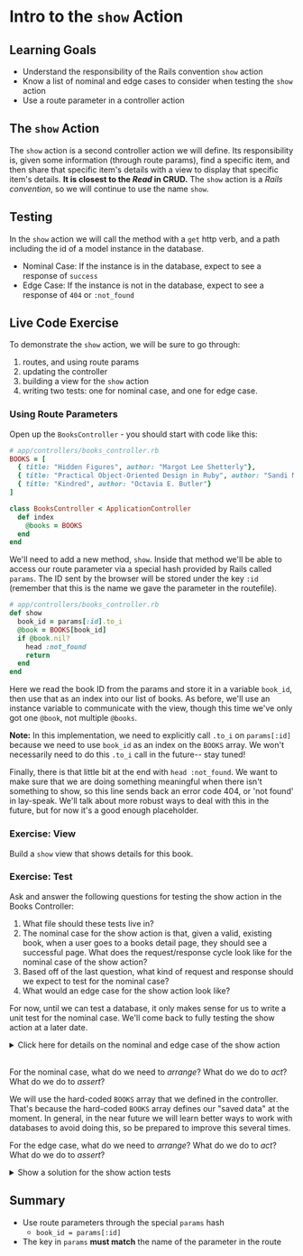 # Intro to the `show` Action

## Learning Goals

- Understand the responsibility of the Rails convention `show` action
- Know a list of nominal and edge cases to consider when testing the `show` action
- Use a route parameter in a controller action

## The `show` Action

The `show` action is a second controller action we will define. Its responsibility is, given some information (through route params), find a specific item, and then share that specific item's details with a view to display that specific item's details. **It is closest to the _Read_ in CRUD.** The `show` action is a _Rails convention_, so we will continue to use the name `show`.

## Testing

In the `show` action we will call the method with a `get` http verb, and a path including the id of a model instance in the database. 

- Nominal Case: If the instance is in the database, expect to see a response of `success`
- Edge Case: If the instance is not in the database, expect to see a response of `404` or `:not_found`

## Live Code Exercise

To demonstrate the `show` action, we will be sure to go through:

1. routes, and using route params
1. updating the controller
1. building a view for the `show` action
1. writing two tests: one for nominal case, and one for edge case.

### Using Route Parameters

Open up the `BooksController` - you should start with code like this:

```ruby
# app/controllers/books_controller.rb
BOOKS = [
  { title: "Hidden Figures", author: "Margot Lee Shetterly"},
  { title: "Practical Object-Oriented Design in Ruby", author: "Sandi Metz"},
  { title: "Kindred", author: "Octavia E. Butler"}
]

class BooksController < ApplicationController
  def index
    @books = BOOKS
  end
end
```

We'll need to add a new method, `show`. Inside that method we'll be able to access our route parameter via a special hash provided by Rails called `params`. The ID sent by the browser will be stored under the key `:id` (remember that this is the name we gave the parameter in the routefile).

```ruby
# app/controllers/books_controller.rb
def show
  book_id = params[:id].to_i
  @book = BOOKS[book_id]
  if @book.nil?
    head :not_found
    return
  end
end
```

Here we read the book ID from the params and store it in a variable `book_id`, then use that as an index into our list of books. As before, we'll use an instance variable to communicate with the view, though this time we've only got one `@book`, not multiple `@books`.

**Note:** In this implementation, we need to explicitly call `.to_i` on `params[:id]` because we need to use `book_id` as an index on the `BOOKS` array. We won't necessarily need to do this `.to_i` call in the future-- stay tuned!

Finally, there is that little bit at the end with `head :not_found`. We want to make sure that we are doing something meaningful when there isn't something to show, so this line sends back an error code 404, or 'not found' in lay-speak. We'll talk about more robust ways to deal with this in the future, but for now it's a good enough placeholder.

### Exercise: View

Build a `show` view that shows details for this book.

### Exercise: Test

Ask and answer the following questions for testing the show action in the Books Controller:

1. What file should these tests live in?
1. The nominal case for the show action is that, given a valid, existing book, when a user goes to a books detail page, they should see a successful page. What does the request/response cycle look like for the nominal case of the show action?
1. Based off of the last question, what kind of request and response should we expect to test for the nominal case?
1. What would an edge case for the show action look like?

For now, until we can test a database, it only makes sense for us to write a unit test for the nominal case. We'll come back to fully testing the show action at a later date.

<details>

<summary>
  Click here for details on the nominal and edge case of the show action
</summary>

  - Nominal case: this assumes that the specified record (book) is found. Check that the response is with the HTTP response code of 200 ok
  - Edge case: this assumes that the specified record (book) is not found. Should the controller give back 200 ok? Or should it _redirect_? Or should it return _not found_? Whatever the case, be sure to test this.

</details>

<br/>

For the nominal case, what do we need to _arrange_? What do we do to _act_? What do we do to _assert_?

We will use the hard-coded `BOOKS` array that we defined in the controller. That's because the hard-coded `BOOKS` array defines our "saved data" at the moment. In general, in the near future we will learn better ways to work with databases to avoid doing this, so be prepared to improve this several times.

For the edge case, what do we need to _arrange_? What do we do to _act_? What do we do to _assert_?

<details>

<summary>
  Show a solution for the show action tests
</summary>

```ruby
describe "show" do
  it "will get show for valid ids" do
    # Arrange
    valid_book_id = 1

    # Act
    get "/books/#{valid_book_id}"

    # Assert
    must_respond_with :success
  end

  it "will respond with not_found for invalid ids" do
    # Arrange
    invalid_book_id = 999

    # Act
    get "/books/#{invalid_book_id}"

    # Assert
    must_respond_with :not_found
  end
end
```

</details>


## Summary

- Use route parameters through the special `params` hash
  - `book_id = params[:id]`
- The key in `params` **must match** the name of the parameter in the route
